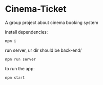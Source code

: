 # Cinema-Ticket

A group project about cinema booking system

install dependencies:

```bash
npm i
```

run server, ur dir should be back-end/

```bash
npm run server
```

to run the app:

```bash
npm start
```
